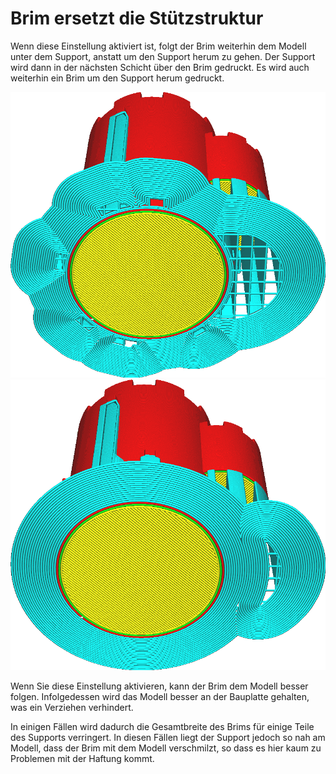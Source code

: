 Brim ersetzt die Stützstruktur
====
Wenn diese Einstellung aktiviert ist, folgt der Brim weiterhin dem Modell unter dem Support, anstatt um den Support herum zu gehen. Der Support wird dann in der nächsten Schicht über den Brim gedruckt. Es wird auch weiterhin ein Brim um den Support herum gedruckt.

<!--screenshot {
"image_path": "brim_replaces_support_disabled.png",
"models": [{"script": "castle.scad"}],
"camera_position": [0, 100, -136],
"settings": {
    "adhesion_type": "brim",
    "support_enable": true,
    "brim_replaces_support": false
},
"colours": 64
}-->
<!--screenshot {
"image_path": "brim_replaces_support_enabled.png",
"models": [{"script": "castle.scad"}],
"camera_position": [0, 100, -136],
"settings": {
    "adhesion_type": "brim",
    "support_enable": true,
    "brim_replaces_support": true
},
"colours": 64
}-->
![Deaktiviert, der Brim geht um den Support herum](../../../articles/images/brim_replaces_support_disabled.png)
![Aktiviert, der Brim verläuft unterhalb des Supports](../../../articles/images/brim_replaces_support_enabled.png)

Wenn Sie diese Einstellung aktivieren, kann der Brim dem Modell besser folgen. Infolgedessen wird das Modell besser an der Bauplatte gehalten, was ein Verziehen verhindert.

In einigen Fällen wird dadurch die Gesamtbreite des Brims für einige Teile des Supports verringert. In diesen Fällen liegt der Support jedoch so nah am Modell, dass der Brim mit dem Modell verschmilzt, so dass es hier kaum zu Problemen mit der Haftung kommt.